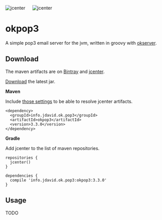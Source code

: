 ![jcenter](https://img.shields.io/badge/_jcenter_-_3.3.0-6688ff.png?style=flat) &#x2003; ![jcenter](https://img.shields.io/badge/_Tests_-_8/8-green.png?style=flat)
# okpop3
A simple pop3 email server for the jvm, written in groovy with [okserver](https://github.com/programingjd/okserver).

## Download ##

The maven artifacts are on [Bintray](https://bintray.com/programingjd/maven/info.jdavid.ok.pop3/view)
and [jcenter](https://bintray.com/search?query=info.jdavid.ok.pop3).

[Download](https://bintray.com/artifact/download/programingjd/maven/info/jdavid/ok/pop3/okpop3/3.3.0/okpop3-3.3.0.jar) the latest jar.

__Maven__

Include [those settings](https://bintray.com/repo/downloadMavenRepoSettingsFile/downloadSettings?repoPath=%2Fbintray%2Fjcenter)
 to be able to resolve jcenter artifacts.
```
<dependency>
  <groupId>info.jdavid.ok.pop3</groupId>
  <artifactId>okpop3</artifactId>
  <version>3.3.0</version>
</dependency>
```
__Gradle__

Add jcenter to the list of maven repositories.
```
repositories {
  jcenter()
}
```
```
dependencies {
  compile 'info.jdavid.ok.pop3:okpop3:3.3.0'
}
```

## Usage ##

TODO
